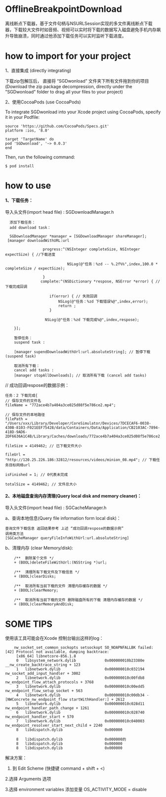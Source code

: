 # OfflineBreakpointDownload 
离线断点下载器，基于文件句柄与NSURLSession实现的多文件离线断点下载器，下载较大文件时如音频、视频可以实时将下载的数据写入磁盘避免手机内存飙升导致崩溃，同时通过他添加下载任务可以实时监听下载进度。

# how to import for your project

  1、直接集成 (directly integrating)
  
  下载zip包解压后， 直接将 “SGDwonload” 文件夹下所有文件拖到你的项目 (Download the zip package decompression, directly under the "SGDwonload" folder to drag all your files to your project)
  
  
  2、使用CocoaPods  (use CocoaPods)
  
 To integrate SGDwonload into your Xcode project using CocoaPods, specify it in your Podfile:

	source 'https://github.com/CocoaPods/Specs.git'
	platform :ios, '8.0'
	
	target 'TargetName' do
	pod 'SGDwonload', '~> 0.0.3'
	end
Then, run the following command:

	$ pod install


# how to use

#### 1、下载任务：

导入头文件(import head file) : SGDownloadManager.h
    
	  添加下载任务：
	  add download task：
	  
	  SGDownloadManager *manager = [SGDownloadManager shareManager];
     [manager downloadWithURL:url
    
                     progress:^(NSInteger completeSize, NSInteger expectSize) { //下载进度
            
                                NSLog(@"任务：%zd -- %.2f%%",index,100.0 * completeSize / expectSize);
            
                     }
                    complete:^(NSDictionary *respose, NSError *error) { // 下载完成回调
      
                        if(error) { // 失败回调
                            NSLog(@"任务：%zd 下载错误%@",index,error);
                            return ;
                 		}
                    
                      NSLog(@"任务：%zd 下载完成%@",index,respose);

        }];
        
        暂停任务：
        suspend task :
        
        [manager supendDownloadWithUrl:url.absoluteString]; // 暂停下载 (suspend task)
        
        取消所有下载：
        cancel add tasks :     
        [manager stopAllDownloads]; // 取消所有下载 (cancel add tasks)
        
  // 成功回调respose的数据示例：
    		
    任务：2 下载完成{
    // 保存文件的文件名
    fileName = "772ace4b7a404a3ce025d08f5e786ce2.mp4"; 
    
    // 保存文件的本地路径
    filePath = "/Users/xxx/Library/Developer/CoreSimulator/Devices/7DCECAF6-0038-430B-8103-F021EEF75428/data/Containers/Data/Application/CB2103AC-7894-418D-9AD6-2DF6636A1C4B/Library/Caches/downloads/772ace4b7a404a3ce025d08f5e786ce2.mp4";
   
    fileSize = 4149462; // 已下载文件大小
   
    fileUrl = "http://120.25.226.186:32812/resources/videos/minion_08.mp4"; // 下载任务目标网络url
   
    isFinished = 1; // 0代表未完成
   
    totalSize = 4149462; // 文件总大小
    
#### 2、本地磁盘查询内存清理(Query local disk  and memory cleaner)：

导入头文件(import head file) : SGCacheManager.h

a、查询本地信息(Query file information form local disk)：

	查询文件下载信息 返回结果参考 上述 “成功回调respose的数据示例”
	调用类方法
	[SGCacheManager queryFileInfoWithUrl:url.absoluteString]

b、清理内存 (clear Memory/disk):

		/**  删除某个文件 */
		+ (BOOL)deleteFileWithUrl:(NSString *)url;

		/**  清理所有下载文件及下载信息 */
		+ (BOOL)clearDisks;
		
		/**  取消所有当前下载的文件 清理内存缓存的数据 */
		+ (BOOL)clearMemory;
		
		/**  取消所有当前下载的文件 删除磁盘所有的下载 清理内存缓存的数据 */
		+ (BOOL)clearMemoryAndDisk;


# SOME TIPS

使用该工具可能会在Xcode 控制台输出这样的log：
				
		nw_socket_set_common_sockopts setsockopt SO_NOAPNFALLBK failed: [42] Protocol not available, dumping backtrace:
		 [x86_64] libnetcore-856.1.8
		 0   libsystem_network.dylib             0x000000010b23380e __nw_create_backtrace_string + 123
		 1   libnetwork.dylib                    0x000000010c032194 nw_socket_add_input_handler + 3002
		 2   libnetwork.dylib                    0x000000010c00fdb8 nw_endpoint_flow_attach_protocols + 3768
		 3   libnetwork.dylib                    0x000000010c00edd5 nw_endpoint_flow_setup_socket + 563
		 4   libnetwork.dylib                    0x000000010c00db34 -[NWConcrete_nw_endpoint_flow startWithHandler:] + 2612
		 5   libnetwork.dylib                    0x000000010c028d11 nw_endpoint_handler_path_change + 1261
		 6   libnetwork.dylib                    0x000000010c028740 nw_endpoint_handler_start + 570
		 7   libnetwork.dylib                    0x000000010c040003 nw_endpoint_resolver_start_next_child + 2240
		 8   libdispatch.dylib                   0x000000
		
		 8   libdispatch.dylib                   0x000000的
		 8   libdispatch.dylib                   0x000000
		 8   libdispatch.dylib                   0x000000
 
 解决方案：
 1. 到 Edit Scheme (快捷键 command + shift + <)
 
 2.选择 Arguments 选项
 
 3.选择 environment variables 添加变量 OS_ACTIVITY_MODE = disable

 

